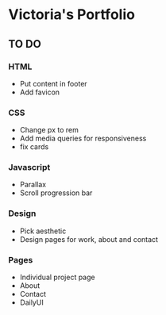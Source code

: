 # Victoria's Portfolio

## TO DO

### HTML

* Put content in footer
* Add favicon

### CSS

* Change px to rem
* Add media queries for responsiveness
* fix cards

### Javascript

* Parallax
* Scroll progression bar

### Design

* Pick aesthetic
* Design pages for work, about and contact

### Pages

* Individual project page
* About
* Contact
* DailyUI
